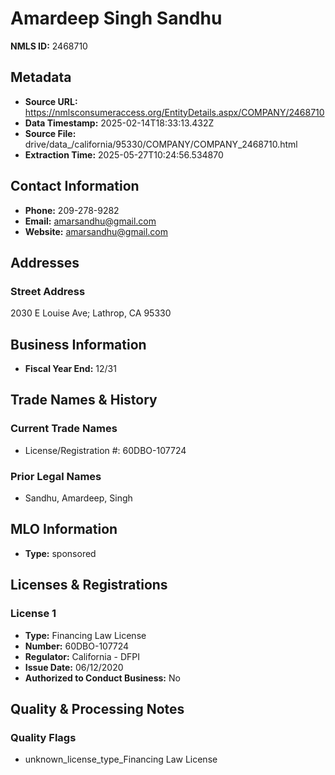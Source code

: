 # Amardeep Singh Sandhu

**NMLS ID:** 2468710

## Metadata
- **Source URL:** https://nmlsconsumeraccess.org/EntityDetails.aspx/COMPANY/2468710
- **Data Timestamp:** 2025-02-14T18:33:13.432Z
- **Source File:** drive/data_/california/95330/COMPANY/COMPANY_2468710.html
- **Extraction Time:** 2025-05-27T10:24:56.534870

## Contact Information
- **Phone:** 209-278-9282
- **Email:** amarsandhu@gmail.com
- **Website:** amarsandhu@gmail.com

## Addresses
### Street Address
2030 E Louise Ave; Lathrop, CA 95330

## Business Information
- **Fiscal Year End:** 12/31

## Trade Names & History
### Current Trade Names
- License/Registration #: 60DBO-107724

### Prior Legal Names
- Sandhu, Amardeep, Singh

## MLO Information
- **Type:** sponsored

## Licenses & Registrations

### License 1
- **Type:** Financing Law License
- **Number:** 60DBO-107724
- **Regulator:** California - DFPI
- **Issue Date:** 06/12/2020
- **Authorized to Conduct Business:** No

## Quality & Processing Notes
### Quality Flags
- unknown_license_type_Financing Law License
